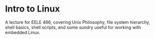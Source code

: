 # Intro to Linux

A lecture for EELE 466, covering Unix Philosophy, file system hierarchy, shell basics, shell scripts, and some sundry useful for working with embedded Linux.
